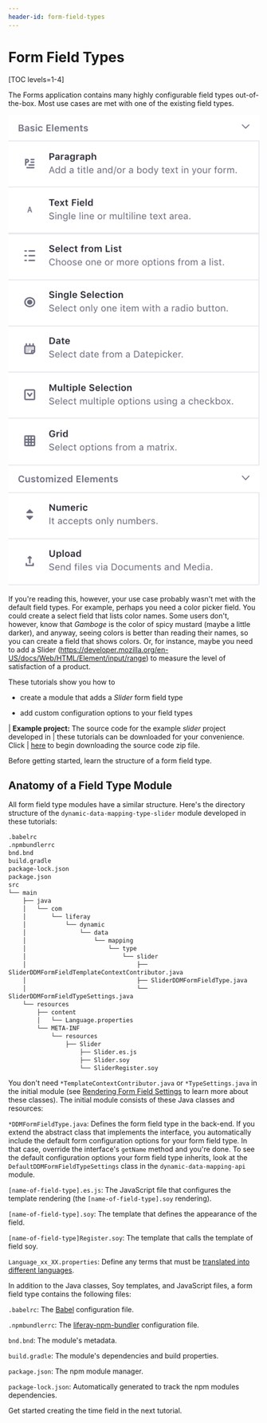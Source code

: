 ```yaml
---
header-id: form-field-types
---
```


# Form Field Types

[TOC levels=1-4]

The Forms application contains many highly configurable field types
out-of-the-box. Most use cases are met with one of the existing field types. 

![Figure 1: The Forms application has useful out-of-the-box field types, but you can add your own if you need to.](../../../images/forms-field-types.png)

If you're reading this, however, your use case probably wasn't met with the
default field types. For example, perhaps you need a color picker field. You
could create a select field that lists color names. Some users don't, however,
know that *Gamboge* is the color of spicy mustard (maybe a little darker), and
anyway, seeing colors is better than reading their names, so you can create
a field that shows colors. Or, for instance, maybe you need to add a Slider (https://developer.mozilla.org/en-US/docs/Web/HTML/Element/input/range) to measure the level of satisfaction of a product.

These tutorials show you how to

- create a module that adds a *Slider* form field type

- add custom configuration options to your field types

| **Example project:** The source code for the example *slider* project developed in
| these tutorials can be downloaded for your convenience. Click
| [here](https://portal.liferay.dev/documents/113763090/114000653/dynamic-data-mapping-type-slider.zip) to begin downloading the source code zip file.


Before getting started, learn the structure of a form field type.

## Anatomy of a Field Type Module

All form field type modules have a similar structure. Here's the directory
structure of the `dynamic-data-mapping-type-slider` module developed in these
tutorials:

    .babelrc
    .npmbundlerrc
    bnd.bnd
    build.gradle
    package-lock.json
    package.json
    src
    └── main
        ├── java
        │   └── com
        │       └── liferay
        │           └── dynamic
        │               └── data
        │                   └── mapping
        │                       └── type
        │                           └── slider
        │                               ├── SliderDDMFormFieldTemplateContextContributor.java
        │                               ├── SliderDDMFormFieldType.java
        │                               └── SliderDDMFormFieldTypeSettings.java
        └── resources
            ├── content
            │   └── Language.properties
            └── META-INF
                └── resources
                    ├── Slider
                        ├── Slider.es.js
                        ├── Slider.soy
                        └── SliderRegister.soy

You don't need `*TemplateContextContributor.java` or `*TypeSettings.java` in the
initial module (see [Rendering Form Field Settings](/docs/7-1/tutorials/-/knowledge_base/t/rendering-form-field-settings) 
to learn more about these classes). The initial module consists of these Java
classes and resources:

`*DDMFormFieldType.java`: Defines the form field type in the back-end. If you
extend the abstract class that implements the interface, you automatically
include the default form configuration options for your form field type. In
that case, override the interface's `getName` method and you're done. To see
the default configuration options your form field type inherits, look at
the `DefaultDDMFormFieldTypeSettings` class in the `dynamic-data-mapping-api`
module.

`[name-of-field-type].es.js`: The JavaScript file that configures the template
rendering (the `[name-of-field-type].soy` rendering).

`[name-of-field-type].soy`: The template that defines the appearance of the field.

`[name-of-field-type]Register.soy`: The template that calls the template of field soy.

`Language_xx_XX.properties`: Define any terms that must be 
[translated into different languages](/docs/7-1/tutorials/-/knowledge_base/t/localizing-your-application).

In addition to the Java classes, Soy templates, and JavaScript files, a form
field type contains the following files:

`.babelrc`: The [Babel](https://babeljs.io/) configuration file.

`.npmbundlerrc`: The
[liferay-npm-bundler](/docs/7-1/reference/-/knowledge_base/r/liferay-npm-bundler) 
configuration file.

`bnd.bnd`: The module's metadata.

`build.gradle`: The module's dependencies and build properties.

`package.json`: The npm module manager.

`package-lock.json`: Automatically generated to track the npm modules dependencies.

Get started creating the time field in the next tutorial.
